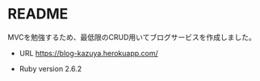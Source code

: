 # README

MVCを勉強するため、最低限のCRUD用いてブログサービスを作成しました。

* URL
https://blog-kazuya.herokuapp.com/

* Ruby version
2.6.2
